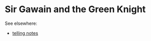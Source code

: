 # Sir Gawain and the Green Knight

See elsewhere:

- [telling notes](https://psychemedia.github.io/winter-tales/gawain_notes.html)